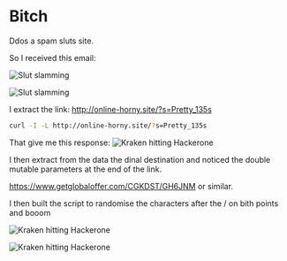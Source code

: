 # Bitch
Ddos a spam sluts site.

So I received this email:

![Slut slamming](https://raw.githubusercontent.com/DeadmanXXXII/Bitch/main/Screenshot_20240816-192043.png)

![Slut slamming](https://raw.githubusercontent.com/DeadmanXXXII/Bitch/main/Screenshot_20240816-192020.png)

I extract the link:
http://online-horny.site/?s=Pretty_135s

```bash
curl -I -L http://online-horny.site/?s=Pretty_135s
```

That give me this response:
![Kraken hitting Hackerone ](https://raw.githubusercontent.com/DeadmanXXXII/Kraken/main/Screenshot_20240816-000232.png)


I then extract from the data the dinal destination and noticed the double mutable parameters at the end of the link.

https://www.getglobaloffer.com/CGKDST/GH6JNM
or similar.

I then built the script to randomise the characters after the / on bith points and booom

![Kraken hitting Hackerone ](https://raw.githubusercontent.com/DeadmanXXXII/Kraken/main/Screenshot_20240816-000232.png)

![Kraken hitting Hackerone ](https://raw.githubusercontent.com/DeadmanXXXII/Kraken/main/Screenshot_20240816-000232.png)


